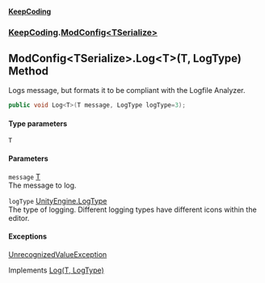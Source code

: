 #### [KeepCoding](index.md 'index')
### [KeepCoding](KeepCoding.md 'KeepCoding').[ModConfig&lt;TSerialize&gt;](ModConfig.TSerialize..md 'KeepCoding.ModConfig&lt;TSerialize&gt;')
## ModConfig&lt;TSerialize&gt;.Log&lt;T&gt;(T, LogType) Method
Logs message, but formats it to be compliant with the Logfile Analyzer.  
```csharp
public void Log<T>(T message, LogType logType=3);
```
#### Type parameters
<a name='KeepCoding.ModConfig.TSerialize..Log.T.(T.LogType).T'></a>
`T`  
  
#### Parameters
<a name='KeepCoding.ModConfig.TSerialize..Log.T.(T.LogType).message'></a>
`message` [T](ModConfig.TSerialize..Log.LdhzeL8XVHgy+OVP3ILcfA.md#KeepCoding.ModConfig.TSerialize..Log.T.(T.LogType).T 'KeepCoding.ModConfig&lt;TSerialize&gt;.Log&lt;T&gt;(T, LogType).T')  
The message to log.
  
<a name='KeepCoding.ModConfig.TSerialize..Log.T.(T.LogType).logType'></a>
`logType` [UnityEngine.LogType](https://docs.microsoft.com/en-us/dotnet/api/UnityEngine.LogType 'UnityEngine.LogType')  
The type of logging. Different logging types have different icons within the editor.
  
#### Exceptions
[UnrecognizedValueException](UnrecognizedValueException.md 'KeepCoding.Internal.UnrecognizedValueException')  

Implements [Log<T>(T, LogType)](ILog.Log.D5O48+PY35ntCSBU53qA2w.md 'KeepCoding.ILog.Log&lt;T&gt;(T, LogType)')  
